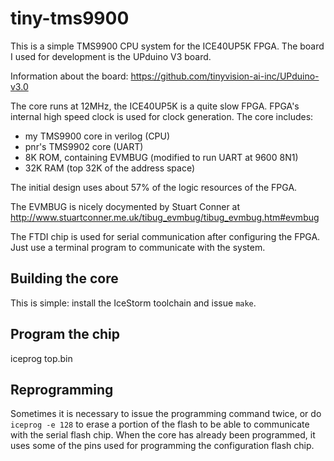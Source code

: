 # tiny-tms9900

This is a simple TMS9900 CPU system for the ICE40UP5K FPGA.
The board I used for development is the UPduino V3 board.

Information about the board: https://github.com/tinyvision-ai-inc/UPduino-v3.0

The core runs at 12MHz, the ICE40UP5K is a quite slow FPGA. FPGA's internal high speed clock is used for clock generation. The core includes:
* my TMS9900 core in verilog (CPU)
* pnr's TMS9902 core (UART)
* 8K ROM, containing EVMBUG (modified to run UART at 9600 8N1)
* 32K RAM (top 32K of the address space)

The initial design uses about 57% of the logic resources of the FPGA.

The EVMBUG is nicely docymented by Stuart Conner at http://www.stuartconner.me.uk/tibug_evmbug/tibug_evmbug.htm#evmbug

The FTDI chip is used for serial communication after configuring the FPGA. Just use a terminal program to communicate with the system. 

Building the core
-----------------
This is simple: install the IceStorm toolchain and issue `make`.

Program the chip
----------------
iceprog top.bin

Reprogramming
-------------
Sometimes it is necessary to issue the programming command twice, or do `iceprog -e 128` to erase a portion of the flash to be able to communicate with the serial flash chip. When the core has already been programmed, it uses some of the pins used for programming the configuration flash chip.

